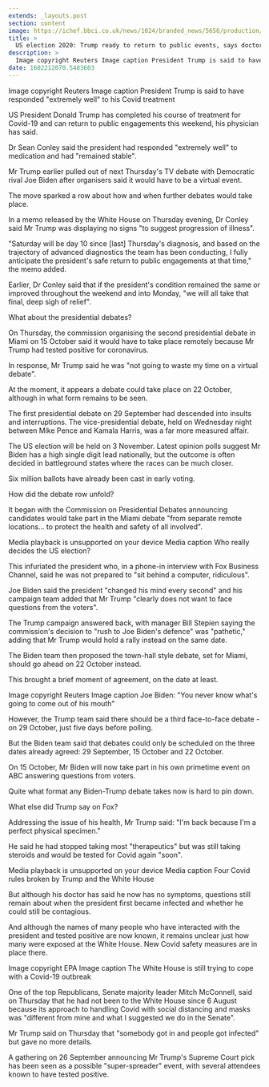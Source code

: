 ```yaml
--- 
extends: _layouts.post 
section: content 
image: https://ichef.bbci.co.uk/news/1024/branded_news/5656/production/_114820122_hi063722338.jpg 
title: > 
  US election 2020: Trump ready to return to public events, says doctor 
description: > 
  Image copyright Reuters Image caption President Trump is said to have responded "extremely well" to his Covid treatmentUS President Donald Trump has completed his course of treatment for Covid-19 and can return to public engagements this weekend, his physician has said.In response, Mr Trump said he was "not going to waste my time on a virtual debate".On 15 October, Mr Biden will now take part in his own primetime event on ABC answering questions from voters.Addressing the issue of his health, Mr Trump said: "I'm back because I'm a perfect physical specimen."Mr Trump said on Thursday that "somebody got in and people got infected" but gave no more details. 
date: 1602212070.5483603 
--- 
```

Image copyright Reuters Image caption President Trump is said to have responded "extremely well" to his Covid treatment

US President Donald Trump has completed his course of treatment for Covid-19 and can return to public engagements this weekend, his physician has said.

Dr Sean Conley said the president had responded "extremely well" to medication and had "remained stable".

Mr Trump earlier pulled out of next Thursday's TV debate with Democratic rival Joe Biden after organisers said it would have to be a virtual event.

The move sparked a row about how and when further debates would take place.

In a memo released by the White House on Thursday evening, Dr Conley said Mr Trump was displaying no signs "to suggest progression of illness".

"Saturday will be day 10 since [last] Thursday's diagnosis, and based on the trajectory of advanced diagnostics the team has been conducting, I fully anticipate the president's safe return to public engagements at that time," the memo added.

Earlier, Dr Conley said that if the president's condition remained the same or improved throughout the weekend and into Monday, "we will all take that final, deep sigh of relief".

What about the presidential debates?

On Thursday, the commission organising the second presidential debate in Miami on 15 October said it would have to take place remotely because Mr Trump had tested positive for coronavirus.

In response, Mr Trump said he was "not going to waste my time on a virtual debate".

At the moment, it appears a debate could take place on 22 October, although in what form remains to be seen.

The first presidential debate on 29 September had descended into insults and interruptions. The vice-presidential debate, held on Wednesday night between Mike Pence and Kamala Harris, was a far more measured affair.

The US election will be held on 3 November. Latest opinion polls suggest Mr Biden has a high single digit lead nationally, but the outcome is often decided in battleground states where the races can be much closer.

Six million ballots have already been cast in early voting.

How did the debate row unfold?

It began with the Commission on Presidential Debates announcing candidates would take part in the Miami debate "from separate remote locations... to protect the health and safety of all involved".

Media playback is unsupported on your device Media caption Who really decides the US election?

This infuriated the president who, in a phone-in interview with Fox Business Channel, said he was not prepared to "sit behind a computer, ridiculous".

Joe Biden said the president "changed his mind every second" and his campaign team added that Mr Trump "clearly does not want to face questions from the voters".

The Trump campaign answered back, with manager Bill Stepien saying the commission's decision to "rush to Joe Biden's defence" was "pathetic," adding that Mr Trump would hold a rally instead on the same date.

The Biden team then proposed the town-hall style debate, set for Miami, should go ahead on 22 October instead.

This brought a brief moment of agreement, on the date at least.

Image copyright Reuters Image caption Joe Biden: "You never know what's going to come out of his mouth"

However, the Trump team said there should be a third face-to-face debate - on 29 October, just five days before polling.

But the Biden team said that debates could only be scheduled on the three dates already agreed: 29 September, 15 October and 22 October.

On 15 October, Mr Biden will now take part in his own primetime event on ABC answering questions from voters.

Quite what format any Biden-Trump debate takes now is hard to pin down.

What else did Trump say on Fox?

Addressing the issue of his health, Mr Trump said: "I'm back because I'm a perfect physical specimen."

He said he had stopped taking most "therapeutics" but was still taking steroids and would be tested for Covid again "soon".

Media playback is unsupported on your device Media caption Four Covid rules broken by Trump and the White House

But although his doctor has said he now has no symptoms, questions still remain about when the president first became infected and whether he could still be contagious.

And although the names of many people who have interacted with the president and tested positive are now known, it remains unclear just how many were exposed at the White House. New Covid safety measures are in place there.

Image copyright EPA Image caption The White House is still trying to cope with a Covid-19 outbreak

One of the top Republicans, Senate majority leader Mitch McConnell, said on Thursday that he had not been to the White House since 6 August because its approach to handling Covid with social distancing and masks was "different from mine and what I suggested we do in the Senate".

Mr Trump said on Thursday that "somebody got in and people got infected" but gave no more details.

A gathering on 26 September announcing Mr Trump's Supreme Court pick has been seen as a possible "super-spreader" event, with several attendees known to have tested positive.